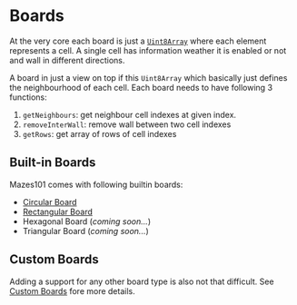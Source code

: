 # Boards

At the very core each board is just a [`Uint8Array`](https://developer.mozilla.org/en-US/docs/Web/JavaScript/Reference/Global_Objects/Uint8Array)
where each element represents a cell. A single cell has information weather it is enabled or not and wall in different
directions.

A board in just a view on top if this `Uint8Array` which basically just defines the neighbourhood of each cell.
Each board needs to have following 3 functions:

1. `getNeighbours`: get neighbour cell indexes at given index.
2. `removeInterWall`: remove wall between two cell indexes
3. `getRows`: get array of rows of cell indexes

## Built-in Boards

Mazes101 comes with following builtin boards:

* [Circular Board](circular.md)
* [Rectangular Board](rectangular.md)
* Hexagonal Board (_coming soon..._)
* Triangular Board (_coming soon..._)

## Custom Boards

Adding a support for any other board type is also not that difficult. See [Custom Boards](#test) fore more details.
